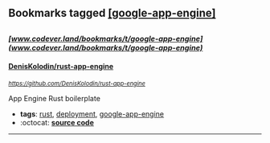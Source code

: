 ## Bookmarks tagged [[google-app-engine]](https://www.codever.land/search?q=[google-app-engine])

_<sup><sup>[www.codever.land/bookmarks/t/google-app-engine](www.codever.land/bookmarks/t/google-app-engine)</sup></sup>_
---
#### [DenisKolodin/rust-app-engine](https://github.com/DenisKolodin/rust-app-engine)
_<sup>https://github.com/DenisKolodin/rust-app-engine</sup>_

App Engine Rust boilerplate
* **tags**: [rust](../tagged/rust.md), [deployment](../tagged/deployment.md), [google-app-engine](../tagged/google-app-engine.md)
* :octocat: **[source code](https://github.com/DenisKolodin/rust-app-engine)**
---

